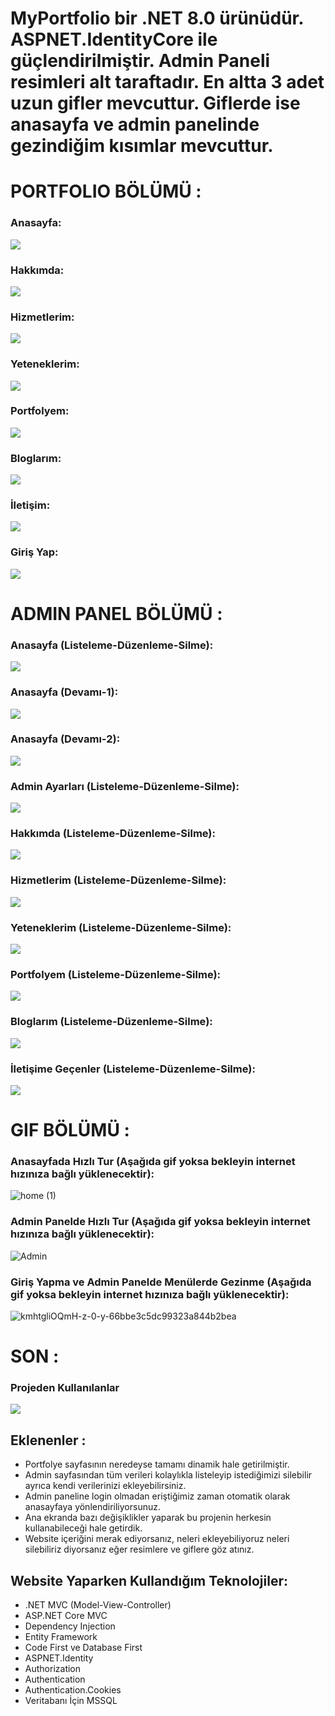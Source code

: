 # MyPortfolio bir .NET 8.0 ürünüdür. ASPNET.IdentityCore ile güçlendirilmiştir. Admin Paneli resimleri alt taraftadır. En altta 3 adet uzun gifler mevcuttur. Giflerde ise anasayfa ve admin panelinde gezindiğim kısımlar mevcuttur.

# PORTFOLIO BÖLÜMÜ :

### Anasayfa:
![](https://i.hizliresim.com/fceba9u.png)
### Hakkımda:
![](https://i.hizliresim.com/bkt30uw.png)
### Hizmetlerim:
![](https://i.hizliresim.com/bubbe72.png)
### Yeteneklerim:
![](https://i.hizliresim.com/dc0m8qt.png)
### Portfolyem:
![](https://i.hizliresim.com/k7wx2kz.png)
### Bloglarım:
![](https://i.hizliresim.com/2k5tj7r.png)
### İletişim:
![](https://i.hizliresim.com/acbiq68.png)
### Giriş Yap:
![](https://i.hizliresim.com/rlt6jkj.png)


# ADMIN PANEL BÖLÜMÜ :

### Anasayfa (Listeleme-Düzenleme-Silme):
![](https://i.hizliresim.com/gchniiw.png)
### Anasayfa (Devamı-1):
![](https://i.hizliresim.com/fvkybd8.png)
### Anasayfa (Devamı-2):
![](https://i.hizliresim.com/pwmfsbx.png)
### Admin Ayarları (Listeleme-Düzenleme-Silme):
![](https://i.hizliresim.com/5jpfzgy.png)
### Hakkımda (Listeleme-Düzenleme-Silme):
![](https://i.hizliresim.com/lbfmy4v.png)
### Hizmetlerim (Listeleme-Düzenleme-Silme):
![](https://i.hizliresim.com/ib3zt0t.png)
### Yeteneklerim (Listeleme-Düzenleme-Silme):
![](https://i.hizliresim.com/aglvoku.png)
### Portfolyem (Listeleme-Düzenleme-Silme):
![](https://i.hizliresim.com/9r0ozm9.png)
### Bloglarım (Listeleme-Düzenleme-Silme):
![](https://i.hizliresim.com/6xymsmz.png)
### İletişime Geçenler (Listeleme-Düzenleme-Silme):
![](https://i.hizliresim.com/5i0gd59.png)

# GIF BÖLÜMÜ :

### Anasayfada Hızlı Tur (Aşağıda gif yoksa bekleyin internet hızınıza bağlı yüklenecektir):
![home (1)](https://github.com/user-attachments/assets/836d9a2f-bfba-4bf9-b5e2-4535d5e3ec74)

### Admin Panelde Hızlı Tur (Aşağıda gif yoksa bekleyin internet hızınıza bağlı yüklenecektir):
![Admin](https://github.com/user-attachments/assets/e3ebe387-dcb4-4ca2-9566-be90eb5ae412)


### Giriş Yapma ve Admin Panelde Menülerde Gezinme (Aşağıda gif yoksa bekleyin internet hızınıza bağlı yüklenecektir):
![kmhtgliOQmH-z-0-y-66bbe3c5dc99323a844b2bea](https://github.com/user-attachments/assets/932a0e6b-6987-4d5a-9649-a4f05ae3b87d)


# SON :

### Projeden Kullanılanlar
![](https://i.hizliresim.com/jg3h6w3.png)

## Eklenenler :
* Portfolye sayfasının neredeyse tamamı dinamik hale getirilmiştir.
* Admin sayfasından tüm verileri kolaylıkla listeleyip istediğimizi silebilir ayrıca kendi verilerinizi ekleyebilirsiniz.
* Admin paneline login olmadan eriştiğimiz zaman otomatik olarak anasayfaya yönlendiriliyorsunuz.
* Ana ekranda bazı değişiklikler yaparak bu projenin herkesin kullanabileceği hale getirdik.
* Website içeriğini merak ediyorsanız, neleri ekleyebiliyoruz neleri silebiliriz diyorsanız eğer resimlere ve giflere göz atınız.

## Website Yaparken Kullandığım Teknolojiler:
* .NET MVC (Model-View-Controller)
* ASP.NET Core MVC
* Dependency Injection
* Entity Framework
* Code First ve Database First
* ASPNET.Identity
* Authorization
* Authentication
* Authentication.Cookies
* Veritabanı İçin MSSQL
